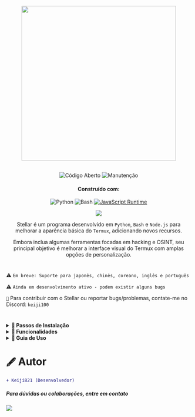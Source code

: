 <p align="center"> <kbd> <img src="https://i.pinimg.com/originals/02/87/d3/0287d3ba8b3330fca99f69e2001d3168.gif?semt=ais_hybrid&w=740" width="420"> </kbd><br><br>

<div align="center">

![Código Aberto](https://img.shields.io/badge/Código_Aberto-3DA639?style=for-the-badge&logo=open-source-initiative&logoColor=white) ![Manutenção](https://img.shields.io/badge/Mantido_(Sim)-2ea44f?style=for-the-badge)

<h4>Construído com:</h4>

![Python](https://img.shields.io/badge/Python-3776AB?style=for-the-badge&logo=python&logoColor=white)
![Bash](https://img.shields.io/badge/Shell_Script-121011?style=for-the-badge&logo=gnu-bash&logoColor=white)
[![JavaScript Runtime](https://img.shields.io/badge/Ambiente_JavaScript-Node.js-yellow?style=for-the-badge&logo=javascript&logoColor=white&color=f7df1e&labelColor=000000)](https://nodejs.org/)

</div>

<div align="center">
    <img src="https://img.shields.io/badge/Stellar-6C00FF?style=for-the-badge&logo=stellar&logoColor=white&labelColor=121212"><br>
    <strong></strong>
</div>

<div align="center">

Stellar é um programa desenvolvido em `Python`, `Bash` e `Node.js` para melhorar a aparência básica do `Termux`, adicionando novos recursos.

Embora inclua algumas ferramentas focadas em hacking e OSINT, seu principal objetivo é melhorar a interface visual do Termux com amplas opções de personalização.

</div>

#

⚠️ `Em breve: Suporte para japonês, chinês, coreano, inglês e português`

⚠️ `Ainda em desenvolvimento ativo - podem existir alguns bugs`

`📌` Para contribuir com o Stellar ou reportar bugs/problemas, contate-me no Discord: `keiji100`

#

<details>
<summary><b>🔖 Passos de Instalação</b></summary>

##### Siga estes passos para instalar o Stellar:

```shell script
git clone https://github.com/Keiji821/Stellar
```

```shell script
cd Stellar
```

```shell script
bash install.sh
```

##### Após executar `bash install.sh`, tudo será instalado automaticamente (garanta uma conexão estável com a internet). Após a instalação, sua sessão no Termux será reiniciada. Para o funcionamento adequado do TOR, recomenda-se fechar e reabrir completamente o Termux.

</details>

<details>
<summary><b>📑 Funcionalidades</b></summary>

##### O Stellar OS oferece um conjunto de comandos focados em OSINT e hacking (todos opcionais). O objetivo principal permanece sendo a personalização do Termux.

#### `🔧` Sistema
| Comando       | Descrição |  
|--------------|-------------|  
| `reload`     | Recarrega o banner do sistema |  
| `ui`         | Personaliza a aparência e cores do banner |  
| `uninstall`  | Remove completamente o Stellar |  
| `update`     | Atualiza o Stellar a partir do GitHub |  
| `bash`       | Reinicia a sessão do terminal |  
| `history -c` | Limpa o histórico de comandos |  
| `reset`      | Redefine o terminal para o estado padrão |  
| `my`         | Exibe seu perfil no Stellar |  
| `userconf`   | Configura seu perfil no Stellar |  

#### `🛠️` Utilitários
| Comando         | Descrição |  
|----------------|-------------|  
| `ia`           | Serviço de API de IA gratuito |  
| `ia-image`     | Gerador de imagens com IA |  
| `translator`   | Tradução em tempo real |  
| `myip`         | Mostra seu IP público |  
| `passwordgen`  | Gera senhas seguras |  
| `encrypt-file` | Ferramenta de criptografia de arquivos |  

#### `📡` OSINT (Coleta de Informações)  
| Comando         | Descrição |  
|----------------|-------------|  
| `ipinfo`       | Obtém informações de endereço IP |  
| `urlinfo`      | Ferramenta de análise de URL |  
| `userfinder`   | Busca de usuários em múltiplas plataformas |  
| `phoneinfo`    | Consulta de números telefônicos |  
| `metadatainfo` | Extração de metadados de arquivos |  
| `emailsearch`  | Ferramenta de busca de e-mails |  

#### `📱` Discord
| Comando                | Descrição |  
|-----------------------|-------------|  
| `userinfo`            | Obtém informações de usuário (usando ID) |  
| `serverinfo`          | Obtém informações de servidor (usando ID) |  
| `searchinvites`       | Busca por convites do Discord |  
| `inviteinfo`          | Analisa links de convite |  
| `role-mapper`         | Mapeamento de cargos (requer ID do servidor) |  
| `mutual-servers`      | Verifica servidores em comum entre usuários |  
| `webhook-mass-spam`   | Ferramenta de spam em webhooks |  
| `mass-delete-channels`| Exclusão em massa de canais (apenas servidores próprios) |  

#### `📸` Instagram OSINT 
| Comando        | Descrição |  
|---------------|-------------|  
| `profileinfo` | Extração de metadados de perfil do Instagram |  

#### `🛡️` Testes de Penetração 
| Comando    | Descrição |  
|-----------|-------------|  
| `ddos`    | Ferramenta de ataque DDoS (IP+porta) |  
| `tunnel`  | Hospeda imagem que captura IPs de visitantes |  

##### O Stellar executa o TOR em segundo plano continuamente para proteção de anonimato.

</details>

<details>
<summary><b>📄 Guia de Uso</b></summary>

##### Uso simples - após a instalação, use o Termux normalmente. O comando `ui` permite personalizar:
- Exibição de arte ASCII
- Esquemas de cores
- Cores de fundo (incluindo temas claro/escuro)

##### O comando `ui` também permite personalização completa do tema do Termux, incluindo mudança de fundo escuro para claro/azul, etc.

</details>

#

# `🖋️` Autor

```diff
+ Keiji821 (Desenvolvedor)
```

##### Para dúvidas ou colaborações, entre em contato

<p align="left">
  <a href="https://discord.com/users/983476283491110932">
<img src="https://img.shields.io/badge/Discord-Keiji-%235865F2?style=for-the-badge&logo=discord&logoColor=white">
  </a>
</p>